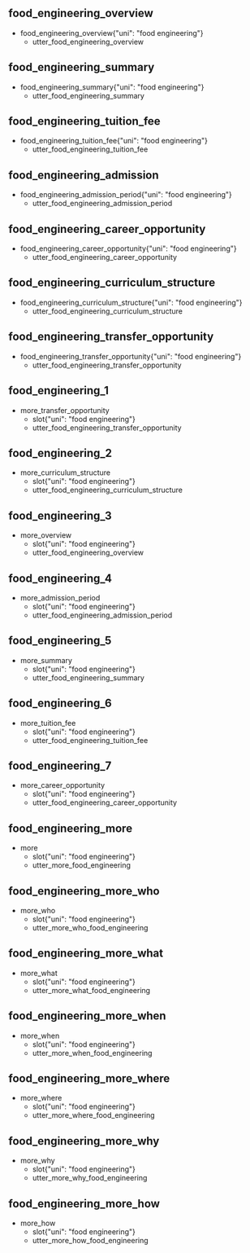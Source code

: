 ## food_engineering_overview
* food_engineering_overview{"uni": "food engineering"}
    - utter_food_engineering_overview

## food_engineering_summary
* food_engineering_summary{"uni": "food engineering"}
    - utter_food_engineering_summary

## food_engineering_tuition_fee
* food_engineering_tuition_fee{"uni": "food engineering"}
    - utter_food_engineering_tuition_fee

## food_engineering_admission
* food_engineering_admission_period{"uni": "food engineering"}
    - utter_food_engineering_admission_period

## food_engineering_career_opportunity
* food_engineering_career_opportunity{"uni": "food engineering"}
    - utter_food_engineering_career_opportunity

## food_engineering_curriculum_structure
* food_engineering_curriculum_structure{"uni": "food engineering"}
    - utter_food_engineering_curriculum_structure

## food_engineering_transfer_opportunity
* food_engineering_transfer_opportunity{"uni": "food engineering"}
    - utter_food_engineering_transfer_opportunity

## food_engineering_1
* more_transfer_opportunity
    - slot{"uni": "food engineering"}
    - utter_food_engineering_transfer_opportunity

## food_engineering_2
* more_curriculum_structure
    - slot{"uni": "food engineering"}
    - utter_food_engineering_curriculum_structure

## food_engineering_3
* more_overview
    - slot{"uni": "food engineering"}
    - utter_food_engineering_overview

## food_engineering_4
* more_admission_period
    - slot{"uni": "food engineering"}
    - utter_food_engineering_admission_period

## food_engineering_5
* more_summary
    - slot{"uni": "food engineering"}
    - utter_food_engineering_summary

## food_engineering_6
* more_tuition_fee
    - slot{"uni": "food engineering"}
    - utter_food_engineering_tuition_fee

## food_engineering_7
* more_career_opportunity
    - slot{"uni": "food engineering"}
    - utter_food_engineering_career_opportunity

## food_engineering_more
* more
    - slot{"uni": "food engineering"}
    - utter_more_food_engineering
    
## food_engineering_more_who
* more_who
    - slot{"uni": "food engineering"}
    - utter_more_who_food_engineering
    
## food_engineering_more_what
* more_what
    - slot{"uni": "food engineering"}
    - utter_more_what_food_engineering

## food_engineering_more_when
* more_when
    - slot{"uni": "food engineering"}
    - utter_more_when_food_engineering

## food_engineering_more_where
* more_where
    - slot{"uni": "food engineering"}
    - utter_more_where_food_engineering

## food_engineering_more_why
* more_why
    - slot{"uni": "food engineering"}
    - utter_more_why_food_engineering

## food_engineering_more_how
* more_how
    - slot{"uni": "food engineering"}
    - utter_more_how_food_engineering
